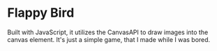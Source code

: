 # Flappy Bird
  Built with JavaScript, it utilizes the CanvasAPI to draw images into the canvas element.
  It's just a simple game, that I made while I was bored.
